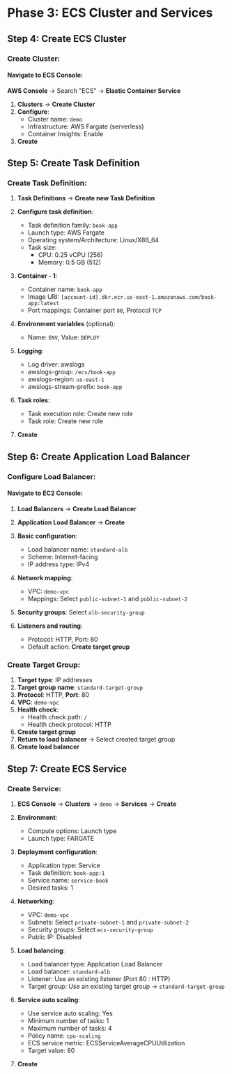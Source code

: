 # Phase 3: ECS Cluster and Services

## Step 4: Create ECS Cluster

### Create Cluster:

#### Navigate to ECS Console:
**AWS Console** → Search "ECS" → **Elastic Container Service**

1. **Clusters** → **Create Cluster**
2. **Configure**:
   - Cluster name: `demo`
   - Infrastructure: AWS Fargate (serverless)
   - Container Insights: Enable
3. **Create**

## Step 5: Create Task Definition

### Create Task Definition:
1. **Task Definitions** → **Create new Task Definition**
2. **Configure task definition**:
   - Task definition family: `book-app`
   - Launch type: AWS Fargate
   - Operating system/Architecture: Linux/X86_64
   - Task size:
     - CPU: 0.25 vCPU (256)
     - Memory: 0.5 GB (512)

3. **Container - 1**:
   - Container name: `book-app`
   - Image URI: `[account-id].dkr.ecr.us-east-1.amazonaws.com/book-app:latest`
   - Port mappings: Container port `80`, Protocol `TCP`

4. **Environment variables** (optional):
   - Name: `ENV`, Value: `DEPLOY`

5. **Logging**:
   - Log driver: awslogs
   - awslogs-group: `/ecs/book-app`
   - awslogs-region: `us-east-1`
   - awslogs-stream-prefix: `book-app`

6. **Task roles**:
   - Task execution role: Create new role
   - Task role: Create new role

7. **Create**

## Step 6: Create Application Load Balancer

### Configure Load Balancer:

#### Navigate to EC2 Console:
1. **Load Balancers** → **Create Load Balancer**
2. **Application Load Balancer** → **Create**
   
1. **Basic configuration**:
   - Load balancer name: `standard-alb`
   - Scheme: Internet-facing
   - IP address type: IPv4

2. **Network mapping**:
   - VPC: `demo-vpc`
   - Mappings: Select `public-subnet-1` and `public-subnet-2`

3. **Security groups**: Select `alb-security-group`

4. **Listeners and routing**:
   - Protocol: HTTP, Port: 80
   - Default action: **Create target group**

### Create Target Group:

1. **Target type**: IP addresses
2. **Target group name**: `standard-target-group`
3. **Protocol**: HTTP, **Port**: 80
4. **VPC**: `demo-vpc`
5. **Health check**:
   - Health check path: `/`
   - Health check protocol: HTTP
6. **Create target group**
7. **Return to load balancer** → Select created target group
8. **Create load balancer**

## Step 7: Create ECS Service

### Create Service:

1. **ECS Console** → **Clusters** → `demo` → **Services** → **Create**

2. **Environment**:
   - Compute options: Launch type
   - Launch type: FARGATE

3. **Deployment configuration**:
   - Application type: Service
   - Task definition: `book-app:1`
   - Service name: `service-book`
   - Desired tasks: 1

4. **Networking**:
   - VPC: `demo-vpc`
   - Subnets: Select `private-subnet-1` and `private-subnet-2`
   - Security groups: Select `ecs-security-group`
   - Public IP: Disabled

5. **Load balancing**:
   - Load balancer type: Application Load Balancer
   - Load balancer: `standard-alb`
   - Listener: Use an existing listener (Port 80 : HTTP)
   - Target group: Use an existing target group → `standard-target-group`

6. **Service auto scaling**:
   - Use service auto scaling: Yes
   - Minimum number of tasks: 1
   - Maximum number of tasks: 4
   - Policy name: `cpu-scaling`
   - ECS service metric: ECSServiceAverageCPUUtilization
   - Target value: 80

7. **Create**
